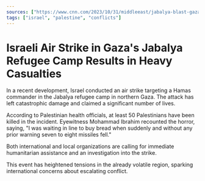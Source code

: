 ```yaml
---
sources: ["https://www.cnn.com/2023/10/31/middleeast/jabalya-blast-gaza-intl/index.html", "https://www.reuters.com/world/middle-east/hamas-says-it-fires-israeli-troops-pressing-gaza-ground-assault-2023-10-31/"]
tags: ["israel", "palestine", "conflicts"]
---
```


# Israeli Air Strike in Gaza's Jabalya Refugee Camp Results in Heavy Casualties

In a recent development, Israel conducted an air strike targeting a Hamas commander in the Jabalya refugee camp in northern Gaza. The attack has left catastrophic damage and claimed a significant number of lives.

According to Palestinian health officials, at least 50 Palestinians have been killed in the incident. Eyewitness Mohammad Ibrahim recounted the horror, saying, "I was waiting in line to buy bread when suddenly and without any prior warning seven to eight missiles fell."

Both international and local organizations are calling for immediate humanitarian assistance and an investigation into the strike.

This event has heightened tensions in the already volatile region, sparking international concerns about escalating conflict.
